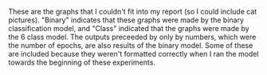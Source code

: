 These are the graphs that I couldn't fit into my report (so I could include cat pictures). "Binary" indicates that these graphs were made by the binary classification model, and "Class" indicated that the graphs were made by the 6 class model. The outputs preceeded by only by numbers, which were the number of epochs, are also results of the binary model. Some of these are included because they weren't formatted correctly when I ran the model towards the beginning of these experiments.
